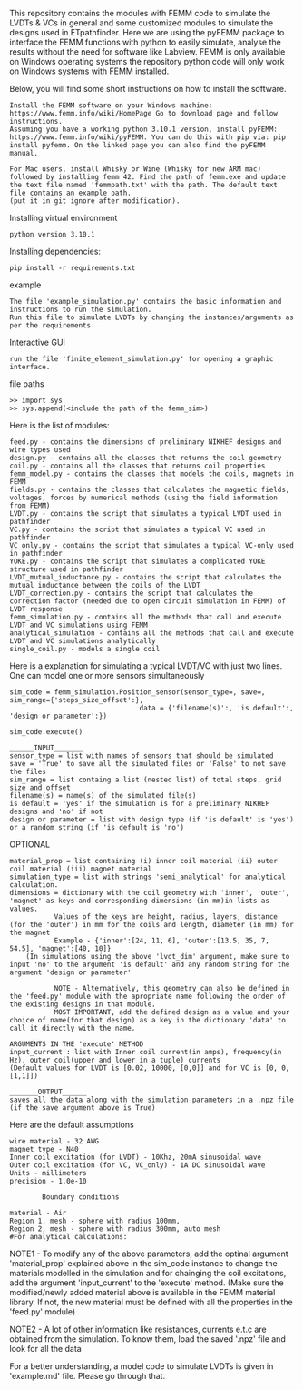 
This repository contains the modules with FEMM code to simulate the LVDTs & VCs in general and some customized modules to simulate the designs used in ETpathfinder.
Here we are using the pyFEMM package to interface the FEMM functions with python to easily simulate, analyse the results without the need for software like Labview. FEMM is only available on Windows operating systems the repository python code will only work on Windows systems with FEMM installed.

Below, you will find some short instructions on how to install the software. 

    Install the FEMM software on your Windows machine: https://www.femm.info/wiki/HomePage Go to download page and follow instructions.
    Assuming you have a working python 3.10.1 version, install pyFEMM: https://www.femm.info/wiki/pyFEMM. You can do this with pip via: pip install pyfemm. On the linked page you can also find the pyFEMM manual.
    
    For Mac users, install Whisky or Wine (Whisky for new ARM mac) followed by installing femm 42. Find the path of femm.exe and update the text file named 'femmpath.txt' with the path. The default text file contains an example path. 
    (put it in git ignore after modification). 

Installing virtual environment

    python version 3.10.1

Installing dependencies:

    pip install -r requirements.txt

example 

    The file 'example_simulation.py' contains the basic information and instructions to run the simulation.
    Run this file to simulate LVDTs by changing the instances/arguments as per the requirements

Interactive GUI
    
    run the file 'finite_element_simulation.py' for opening a graphic interface. 

file paths 

    >> import sys
    >> sys.append(<include the path of the femm_sim>)

Here is the list of modules:

    feed.py - contains the dimensions of preliminary NIKHEF designs and wire types used
    design.py - contains all the classes that returns the coil geometry
    coil.py - contains all the classes that returns coil properties  
    femm_model.py - contains the classes that models the coils, magnets in FEMM
    fields.py - contains the classes that calculates the magnetic fields, voltages, forces by numerical methods (using the field information from FEMM)
    LVDT.py - contains the script that simulates a typical LVDT used in pathfinder
    VC.py - contains the script that simulates a typical VC used in pathfinder
    VC_only.py - contains the script that simulates a typical VC-only used in pathfinder
    YOKE.py - contains the script that simulates a complicated YOKE structure used in pathfinder
    LVDT_mutual_inductance.py - contains the script that calculates the mutual inductance between the coils of the LVDT
    LVDT_correction.py - contains the script that calculates the correction factor (needed due to open circuit simulation in FEMM) of LVDT response  
    femm_simulation.py - contains all the methods that call and execute LVDT and VC simulations using FEMM
    analytical_simulation - contains all the methods that call and execute LVDT and VC simulations analytically
    single_coil.py - models a single coil

Here is a explanation for simulating a typical LVDT/VC with just two lines. One can model one or more sensors simultaneously

    sim_code = femm_simulation.Position_sensor(sensor_type=, save=, sim_range={'steps_size_offset':},
                                    data = {'filename(s)':, 'is default':, 'design or parameter':})

    sim_code.execute()

    ______INPUT_______
    sensor_type = list with names of sensors that should be simulated
    save = 'True' to save all the simulated files or 'False' to not save the files
    sim_range = list containg a list (nested list) of total steps, grid size and offset
    filename(s) = name(s) of the simulated file(s) 
    is default = 'yes' if the simulation is for a preliminary NIKHEF designs and 'no' if not
    design or parameter = list with design type (if 'is default' is 'yes') or a random string (if 'is default is 'no')
    
OPTIONAL

    material_prop = list containing (i) inner coil material (ii) outer coil material (iii) magnet material
    simulation_type = list with strings 'semi_analytical' for analytical calculation.
    dimensions = dictionary with the coil geometry with 'inner', 'outer', 'magnet' as keys and corresponding dimensions (in mm)in lists as values.
               Values of the keys are height, radius, layers, distance (for the 'outer') in mm for the coils and length, diameter (in mm) for the magnet
               Example - {'inner':[24, 11, 6], 'outer':[13.5, 35, 7, 54.5], 'magnet':[40, 10]}
        (In simulations using the above 'lvdt_dim' argument, make sure to input 'no' to the argument 'is default' and any random string for the argument 'design or parameter'

               NOTE - Alternatively, this geometry can also be defined in the 'feed.py' module with the apropriate name following the order of the existing designs in that module. 
               MOST IMPORTANT, add the defined design as a value and your choice of name(for that design) as a key in the dictionary 'data' to call it directly with the name.
    
    ARGUMENTS IN THE 'execute' METHOD 
    input_current : list with Inner coil current(in amps), frequency(in Hz), outer coil(upper and lower in a tuple) currents
    (Default values for LVDT is [0.02, 10000, [0,0]] and for VC is [0, 0, [1,1]])
    
    _______OUTPUT______
    saves all the data along with the simulation parameters in a .npz file (if the save argument above is True)

Here are the default assumptions

    wire material - 32 AWG
    magnet type - N40
    Inner coil excitation (for LVDT) - 10Khz, 20mA sinusoidal wave
    Outer coil excitation (for VC, VC_only) - 1A DC sinusoidal wave
    Units - millimeters
    precision - 1.0e-10

            Boundary conditions 

    material - Air
    Region 1, mesh - sphere with radius 100mm, 
    Region 2, mesh - sphere with radius 300mm, auto mesh
    #For analytical calculations:

NOTE1 - To modify any of the above parameters, add the optinal argument 'material_prop' explained above in the sim_code instance to change the materials modelled in the simulation and 
for chainging the coil excitations, add the argument 'input_current' to the 'execute' method. 
(Make sure the modified/newly added material above is available in the FEMM material library. If not, the new material must be defined with all the properties in the 'feed.py' module)

NOTE2 - A lot of other information like resistances, currents e.t.c are obtained from the simulation. To know them, load the saved '.npz' file and look for all the data

For a better understanding, a model code to simulate LVDTs is given in 'example.md' file. Please go through that.   